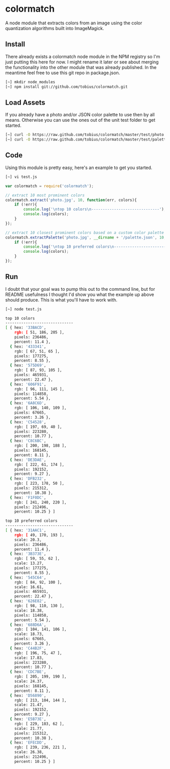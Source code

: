 
# colormatch

A node module that extracts colors from an image using the color quantization algorithms built into ImageMagick.

## Install

There already exists a colormatch node module in the NPM registry so I'm just putting this here for now. I might rename it later or see about merging the functionality into the other module that was already published. In the meantime feel free to use this git repo in package.json.

``` bash
[~] mkdir node_modules
[~] npm install git://github.com/tobius/colormatch.git
```

## Load Assets

If you already have a photo and/or JSON color palette to use then by all means. Otherwise you can use the ones out of the unit test folder to get started.

``` bash
[~] curl -O https://raw.github.com/tobius/colormatch/master/test/photo.jpg
[~] curl -O https://raw.github.com/tobius/colormatch/master/test/palette.json
```

## Code

Using this module is pretty easy, here's an example to get you started.

``` bash
[~] vi test.js
```

``` javascript
var colormatch = require('colormatch');

// extract 10 most prominent colors
colormatch.extract('photo.jpg', 10, function(err, colors){
    if (!err){
        console.log('\ntop 10 colors\n------------------------------');
        console.log(colors);
    }
});

// extract 10 closest prominent colors based on a custom color palette
colormatch.extractPalette('photo.jpg', __dirname + '/palette.json', 10, function(err, colors){
    if (!err){
        console.log('\ntop 10 preferred colors\n------------------------------');
        console.log(colors);
    }
});
```

## Run

I doubt that your goal was to pump this out to the command line, but for README usefulness I thought I'd show you what the example up above should produce. This is what you'll have to work with.

``` bash
[~] node test.js

top 10 colors
------------------------------
[ { hex: '33BACD',
    rgb: [ 51, 186, 205 ],
    pixels: 236486,
    percent: 11.4 },
  { hex: '433341',
    rgb: [ 67, 51, 65 ],
    pixels: 177275,
    percent: 8.55 },
  { hex: '575D69',
    rgb: [ 87, 93, 105 ],
    pixels: 465931,
    percent: 22.47 },
  { hex: '606F91',
    rgb: [ 96, 111, 145 ],
    pixels: 114858,
    percent: 5.54 },
  { hex: '6A8C6D',
    rgb: [ 106, 140, 109 ],
    pixels: 67665,
    percent: 3.26 },
  { hex: 'C54528',
    rgb: [ 197, 69, 40 ],
    pixels: 223280,
    percent: 10.77 },
  { hex: 'C8C6BC',
    rgb: [ 200, 198, 188 ],
    pixels: 168145,
    percent: 8.11 },
  { hex: 'DE3DAE',
    rgb: [ 222, 61, 174 ],
    pixels: 192152,
    percent: 9.27 },
  { hex: 'DFB232',
    rgb: [ 223, 178, 50 ],
    pixels: 215312,
    percent: 10.38 },
  { hex: 'F1F0DC',
    rgb: [ 241, 240, 220 ],
    pixels: 212496,
    percent: 10.25 } ]

top 10 preferred colors
------------------------------
[ { hex: '31AAC1',
    rgb: [ 49, 170, 193 ],
    scale: 20.3,
    pixels: 236486,
    percent: 11.4 },
  { hex: '3B373E',
    rgb: [ 59, 55, 62 ],
    scale: 13.27,
    pixels: 177275,
    percent: 8.55 },
  { hex: '545C64',
    rgb: [ 84, 92, 100 ],
    scale: 16.61,
    pixels: 465931,
    percent: 22.47 },
  { hex: '626E82',
    rgb: [ 98, 110, 130 ],
    scale: 18.38,
    pixels: 114858,
    percent: 5.54 },
  { hex: '688D6A',
    rgb: [ 104, 141, 106 ],
    scale: 18.73,
    pixels: 67665,
    percent: 3.26 },
  { hex: 'C44B2F',
    rgb: [ 196, 75, 47 ],
    scale: 17.83,
    pixels: 223280,
    percent: 10.77 },
  { hex: 'CDC7BE',
    rgb: [ 205, 199, 190 ],
    scale: 24.37,
    pixels: 168145,
    percent: 8.11 },
  { hex: 'D56890',
    rgb: [ 213, 104, 144 ],
    scale: 21.47,
    pixels: 192152,
    percent: 9.27 },
  { hex: 'E5B73E',
    rgb: [ 229, 183, 62 ],
    scale: 21.77,
    pixels: 215312,
    percent: 10.38 },
  { hex: 'EFECDD',
    rgb: [ 239, 236, 221 ],
    scale: 26.38,
    pixels: 212496,
    percent: 10.25 } ]
```

